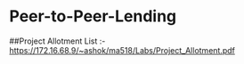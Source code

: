 # Peer-to-Peer-Lending
##Project Allotment List :- https://172.16.68.9/~ashok/ma518/Labs/Project_Allotment.pdf
